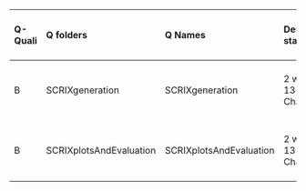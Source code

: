 |Q-Quali |Q folders               |Q Names                 |Descriptions stats         |Keywords stats           |Meta Info data fields       |
|:-------|:-----------------------|:-----------------------|:--------------------------|:------------------------|:---------------------------|
|B       |SCRIXgeneration         |SCRIXgeneration         |2 word(s), 13 Character(s) |5: 2 (standard), 3 (new) |q, p, a, d, k, df, e, s, sa |
|B       |SCRIXplotsAndEvaluation |SCRIXplotsAndEvaluation |2 word(s), 13 Character(s) |6: 3 (standard), 3 (new) |q, p, a, d, k, df, e, s, sa |
